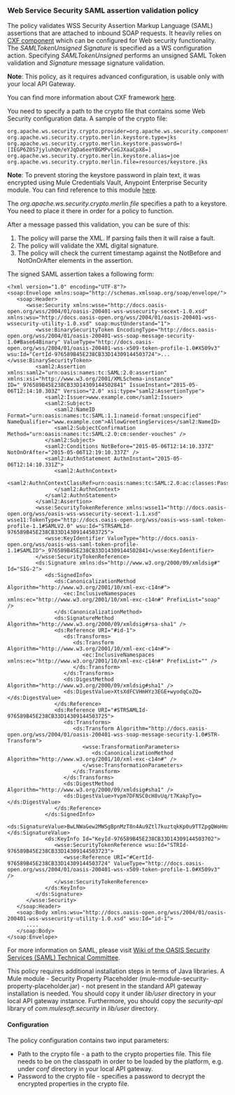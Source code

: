 ### Web Service Security SAML assertion validation policy ###

The policy validates WSS Security Assertion Markup Language (SAML) assertions that are attached to inbound SOAP requests. It heavily relies on [CXF component](http://www.mulesoft.org/documentation/display/current/CXF+Module+Reference) which can be configured for Web security functionality. The *SAMLTokenUnsigned Signature* is specified as a WS configuration action. Specifying *SAMLTokenUnsigned* performs an unsigned SAML Token validation and *Signature* message signature validation.

**Note**: This policy, as it requires advanced configuration, is usable only with your local API Gateway.

You can find more information about CXF framework [here](http://cxf.apache.org/docs/ws-security.html).  

You need to specify a path to the crypto file that contains some Web Security configuration data. A sample of the crypto file:

	org.apache.ws.security.crypto.provider=org.apache.ws.security.components.crypto.Merlin
	org.apache.ws.security.crypto.merlin.keystore.type=jks
	org.apache.ws.security.crypto.merlin.keystore.password=![IEGP6Z0S7jyluhQm/eYJqDa6eeYBGMPvCeGJXaaCpX8=]
	org.apache.ws.security.crypto.merlin.keystore.alias=joe
	org.apache.ws.security.crypto.merlin.file=resources/keystore.jks

**Note**: To prevent storing the keystore password in plain text, it was encrypted using Mule Credentials Vault, Anypoint Enterprise Security module. You can find reference to this module [here](http://www.mulesoft.org/documentation/display/current/Mule+Credentials+Vault).  

The *org.apache.ws.security.crypto.merlin.file* specifies a path to a keystore. You need to place it there in order for a policy to function.

After a message passed this validation, you can be sure of this:

1. The policy will parse the XML. If parsing fails then it will raise a fault.
2. The policy will validate the XML digital signature.
3. The policy will check the current timestamp against the NotBefore and NotOnOrAfter elements in the assertion.

The signed SAML assertion takes a following form:

	<?xml version="1.0" encoding="UTF-8"?>
	<soap:Envelope xmlns:soap="http://schemas.xmlsoap.org/soap/envelope/">
	   <soap:Header>
	      <wsse:Security xmlns:wsse="http://docs.oasis-open.org/wss/2004/01/oasis-200401-wss-wssecurity-secext-1.0.xsd" xmlns:wsu="http://docs.oasis-open.org/wss/2004/01/oasis-200401-wss-wssecurity-utility-1.0.xsd" soap:mustUnderstand="1">
	         <wsse:BinarySecurityToken EncodingType="http://docs.oasis-open.org/wss/2004/01/oasis-200401-wss-soap-message-security-1.0#Base64Binary" ValueType="http://docs.oasis-open.org/wss/2004/01/oasis-200401-wss-x509-token-profile-1.0#X509v3" wsu:Id="CertId-976589B45E238CB33D14309144503724">...</wsse:BinarySecurityToken>
	         <saml2:Assertion xmlns:saml2="urn:oasis:names:tc:SAML:2.0:assertion" xmlns:xsi="http://www.w3.org/2001/XMLSchema-instance" ID="_976589B45E238CB33D14309144502841" IssueInstant="2015-05-06T12:14:10.303Z" Version="2.0" xsi:type="saml2:AssertionType">
	            <saml2:Issuer>www.example.com</saml2:Issuer>
	            <saml2:Subject>
	               <saml2:NameID Format="urn:oasis:names:tc:SAML:1.1:nameid-format:unspecified" NameQualifier="www.example.com">AllowGreetingServices</saml2:NameID>
	               <saml2:SubjectConfirmation Method="urn:oasis:names:tc:SAML:2.0:cm:sender-vouches" />
	            </saml2:Subject>
	            <saml2:Conditions NotBefore="2015-05-06T12:14:10.337Z" NotOnOrAfter="2015-05-06T12:19:10.337Z" />
	            <saml2:AuthnStatement AuthnInstant="2015-05-06T12:14:10.331Z">
	               <saml2:AuthnContext>
	                  <saml2:AuthnContextClassRef>urn:oasis:names:tc:SAML:2.0:ac:classes:Password</saml2:AuthnContextClassRef>
	               </saml2:AuthnContext>
	            </saml2:AuthnStatement>
	         </saml2:Assertion>
	         <wsse:SecurityTokenReference xmlns:wsse11="http://docs.oasis-open.org/wss/oasis-wss-wssecurity-secext-1.1.xsd" wsse11:TokenType="http://docs.oasis-open.org/wss/oasis-wss-saml-token-profile-1.1#SAMLV2.0" wsu:Id="STRSAMLId-976589B45E238CB33D14309144503725">
	            <wsse:KeyIdentifier ValueType="http://docs.oasis-open.org/wss/oasis-wss-saml-token-profile-1.1#SAMLID">_976589B45E238CB33D14309144502841</wsse:KeyIdentifier>
	         </wsse:SecurityTokenReference>
	         <ds:Signature xmlns:ds="http://www.w3.org/2000/09/xmldsig#" Id="SIG-2">
	            <ds:SignedInfo>
	               <ds:CanonicalizationMethod Algorithm="http://www.w3.org/2001/10/xml-exc-c14n#">
	                  <ec:InclusiveNamespaces xmlns:ec="http://www.w3.org/2001/10/xml-exc-c14n#" PrefixList="soap" />
	               </ds:CanonicalizationMethod>
	               <ds:SignatureMethod Algorithm="http://www.w3.org/2000/09/xmldsig#rsa-sha1" />
	               <ds:Reference URI="#id-1">
	                  <ds:Transforms>
	                     <ds:Transform Algorithm="http://www.w3.org/2001/10/xml-exc-c14n#">
	                        <ec:InclusiveNamespaces xmlns:ec="http://www.w3.org/2001/10/xml-exc-c14n#" PrefixList="" />
	                     </ds:Transform>
	                  </ds:Transforms>
	                  <ds:DigestMethod Algorithm="http://www.w3.org/2000/09/xmldsig#sha1" />
	                  <ds:DigestValue>XtsXdFCVHmHYz3EGE+wyodqCoZQ=</ds:DigestValue>
	               </ds:Reference>
	               <ds:Reference URI="#STRSAMLId-976589B45E238CB33D14309144503725">
	                  <ds:Transforms>
	                     <ds:Transform Algorithm="http://docs.oasis-open.org/wss/2004/01/oasis-200401-wss-soap-message-security-1.0#STR-Transform">
	                        <wsse:TransformationParameters>
	                           <ds:CanonicalizationMethod Algorithm="http://www.w3.org/2001/10/xml-exc-c14n#" />
	                        </wsse:TransformationParameters>
	                     </ds:Transform>
	                  </ds:Transforms>
	                  <ds:DigestMethod Algorithm="http://www.w3.org/2000/09/xmldsig#sha1" />
	                  <ds:DigestValue>Yvpm7DFNSC0cH8vUq/t7KakpTyo=</ds:DigestValue>
	               </ds:Reference>
	            </ds:SignedInfo>
	            <ds:SignatureValue>BwLNWaGew2MWSgBpnMzT8n4Au9Ztl7kuztqkKp0u9TTZpgQWoHmxdGDhHrQq+7IcC4YNk315KBJg4Z6NGcrwtQYMgYIJOp7BobTmS3Wz24dBamo6k4dTn2wRoj/WnN1Xbr1KkhSTRcdL/shMfXbDGXi7Inpkn57+3zGs0Bq8CVQ=</ds:SignatureValue>
	            <ds:KeyInfo Id="KeyId-976589B45E238CB33D14309144503702">
	               <wsse:SecurityTokenReference wsu:Id="STRId-976589B45E238CB33D14309144503723">
	                  <wsse:Reference URI="#CertId-976589B45E238CB33D14309144503724" ValueType="http://docs.oasis-open.org/wss/2004/01/oasis-200401-wss-x509-token-profile-1.0#X509v3" />
	               </wsse:SecurityTokenReference>
	            </ds:KeyInfo>
	         </ds:Signature>
	      </wsse:Security>
	   </soap:Header>
	   <soap:Body xmlns:wsu="http://docs.oasis-open.org/wss/2004/01/oasis-200401-wss-wssecurity-utility-1.0.xsd" wsu:Id="id-1">
	      ....
	   </soap:Body>
	</soap:Envelope> 

For more information on SAML, please visit [Wiki of the OASIS Security Services (SAML) Technical Committee](https://wiki.oasis-open.org/security/FrontPage).

This policy requires additional installation steps in terms of Java libraries. A Mule module - Security Property Placeholder (mule-module-security-property-placeholder.jar) - not present in the standard API gateway installation is needed. You should copy it under *lib/user* directory in your local API gateway instance. Furthermore, you should copy the *security-api* library of *com.mulesoft.security* in *lib/user* directory. 

#### Configuration

The policy configuration contains two input parameters:

+  Path to the crypto file - a path to the crypto properties file. This file needs to be on the classpath in order to be loaded by the platform, e.g. under *conf* directory in your local API gateway. 
+  Password to the crypto file - specifies a password to decrypt the encrypted properties in the crypto file. 

